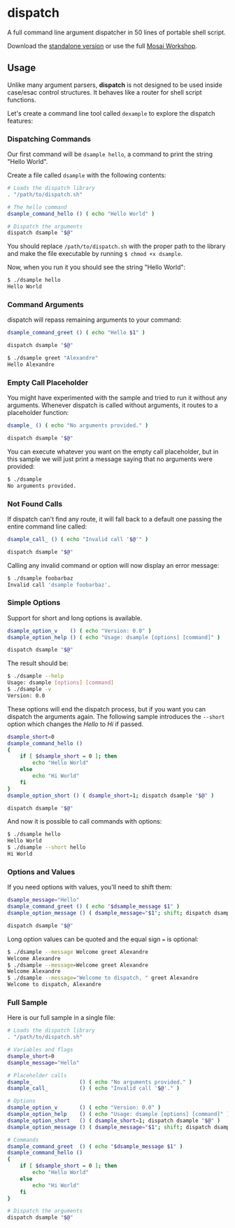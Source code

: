 dispatch
========

A full command line argument dispatcher in 50 lines of portable shell script.

Download the [standalone version](https://github.com/Mosai/workshop/blob/master/lib/dispatch.sh) or use the full [Mosai Workshop](https://github.com/Mosai/workshop).

Usage
-----

Unlike many argument parsers, **dispatch** is not designed to be used inside case/esac control structures. It behaves like a router for shell script functions.

Let's create a command line tool called `dexample` to explore the dispatch features:

### Dispatching Commands

Our first command will be `dsample hello`, a command to print the string "Hello World".

Create a file called `dsample` with the following contents:

```sh
# Loads the dispatch library
. "/path/to/dispatch.sh"

# The hello command
dsample_command_hello () ( echo "Hello World" )

# Dispatch the arguments
dispatch dsample "$@"
```

You should replace `/path/to/dispatch.sh` with the proper path to the library and make the file executable by running `$ chmod +x dsample`.

Now, when you run it you should see the string "Hello World":

```sh
$ ./dsample hello
Hello World
```

### Command Arguments

dispatch will repass remaining arguments to your command:

```sh
dsample_command_greet () ( echo "Hello $1" )

dispatch dsample "$@"
```

```sh
$ ./dsample greet "Alexandre"
Hello Alexandre
```

### Empty Call Placeholder

You might have experimented with the sample and tried to run it without any arguments. Whenever dispatch is called without arguments, it routes to a placeholder function:

```sh
dsample_ () ( echo "No arguments provided." )

dispatch dsample "$@"
```

You can execute whatever you want on the empty call placeholder, but in this sample we will just print a message saying that no arguments were provided:

```sh
$ ./dsample
No arguments provided.
```

### Not Found Calls

If dispatch can't find any route, it will fall back to a default one passing the entire command line called:

```sh
dsample_call_ () ( echo "Invalid call '$@'" )

dispatch dsample "$@"
```

Calling any invalid command or option will now display an error message:

```sh
$ ./dsample foobarbaz
Invalid call 'dsample foobarbaz'.
```

### Simple Options

Support for short and long options is available. 

```sh
dsample_option_v    () ( echo "Version: 0.0" )
dsample_option_help () ( echo "Usage: dsample [options] [command]" )

dispatch dsample "$@"
```

The result should be:

```sh
$ ./dsample --help
Usage: dsample [options] [command]
$ ./dsample -v
Version: 0.0
```

These options will end the dispatch process, but if you want you can
dispatch the arguments again. The following sample introduces the `--short`
option which changes the _Hello_ to _Hi_ if passed.

```sh
dsample_short=0
dsample_command_hello ()
{
	if [ $dsample_short = 0 ]; then
		echo "Hello World"
	else
		echo "Hi World"
	fi	
}
dsample_option_short () ( dsample_short=1; dispatch dsample "$@" )

dispatch dsample "$@"
```

And now it is possible to call commands with options:

```sh
$ ./dsample hello
Hello World
$ ./dsample --short hello
Hi World
```

### Options and Values

If you need options with values, you'll need to shift them:

```sh
dsample_message="Hello"
dsample_command_greet () ( echo "$dsample_message $1" )
dsample_option_message () ( dsample_message="$1"; shift; dispatch dsample "$@" )

dispatch dsample "$@"
```

Long option values can be quoted and the equal sign `=` is optional:

```sh
$ ./dsample --message Welcome greet Alexandre
Welcome Alexandre
$ ./dsample --message=Welcome greet Alexandre
Welcome Alexandre
$ ./dsample --message="Welcome to dispatch, " greet Alexandre
Welcome to dispatch, Alexandre
```

### Full Sample

Here is our full sample in a single file:

```sh
# Loads the dispatch library
. "/path/to/dispatch.sh"

# Variables and flags
dsample_short=0
dsample_message="Hello"

# Placeholder calls
dsample_               () ( echo "No arguments provided." )
dsample_call_          () ( echo "Invalid call '$@'." )

# Options
dsample_option_v       () ( echo "Version: 0.0" )
dsample_option_help    () ( echo "Usage: dsample [options] [command]" )
dsample_option_short   () ( dsample_short=1; dispatch dsample "$@" )
dsample_option_message () ( dsample_message="$1"; shift; dispatch dsample "$@" )

# Commands
dsample_command_greet  () ( echo "$dsample_message $1" )
dsample_command_hello ()
{
	if [ $dsample_short = 0 ]; then
		echo "Hello World"
	else
		echo "Hi World"
	fi	
}

# Dispatch the arguments
dispatch dsample "$@"
```